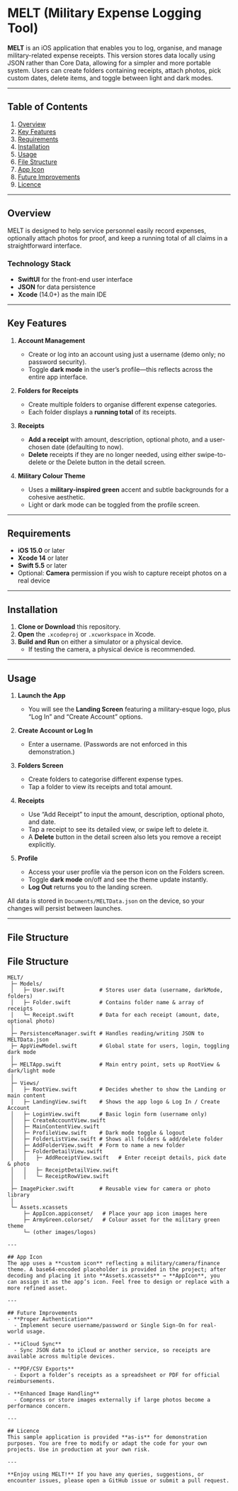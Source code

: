 # MELT (Military Expense Logging Tool)

**MELT** is an iOS application that enables you to log, organise, and manage military-related expense receipts. This version stores data locally using JSON rather than Core Data, allowing for a simpler and more portable system. Users can create folders containing receipts, attach photos, pick custom dates, delete items, and toggle between light and dark modes.

---

## Table of Contents
1. [Overview](#overview)  
2. [Key Features](#key-features)  
3. [Requirements](#requirements)  
4. [Installation](#installation)  
5. [Usage](#usage)  
6. [File Structure](#file-structure)  
7. [App Icon](#app-icon)  
8. [Future Improvements](#future-improvements)  
9. [Licence](#licence)

---

## Overview
MELT is designed to help service personnel easily record expenses, optionally attach photos for proof, and keep a running total of all claims in a straightforward interface.

### Technology Stack
- **SwiftUI** for the front-end user interface  
- **JSON** for data persistence  
- **Xcode** (14.0+) as the main IDE  

---

## Key Features
1. **Account Management**  
   - Create or log into an account using just a username (demo only; no password security).  
   - Toggle **dark mode** in the user’s profile—this reflects across the entire app interface.

2. **Folders for Receipts**  
   - Create multiple folders to organise different expense categories.  
   - Each folder displays a **running total** of its receipts.

3. **Receipts**  
   - **Add a receipt** with amount, description, optional photo, and a user-chosen date (defaulting to now).  
   - **Delete** receipts if they are no longer needed, using either swipe-to-delete or the Delete button in the detail screen.

4. **Military Colour Theme**  
   - Uses a **military-inspired green** accent and subtle backgrounds for a cohesive aesthetic.
   - Light or dark mode can be toggled from the profile screen.

---

## Requirements
- **iOS 15.0** or later  
- **Xcode 14** or later  
- **Swift 5.5** or later  
- Optional: **Camera** permission if you wish to capture receipt photos on a real device  

---

## Installation
1. **Clone or Download** this repository.  
2. **Open** the `.xcodeproj` or `.xcworkspace` in Xcode.  
3. **Build and Run** on either a simulator or a physical device.  
   - If testing the camera, a physical device is recommended.

---

## Usage
1. **Launch the App**  
   - You will see the **Landing Screen** featuring a military-esque logo, plus “Log In” and “Create Account” options.

2. **Create Account or Log In**  
   - Enter a username. (Passwords are not enforced in this demonstration.)

3. **Folders Screen**  
   - Create folders to categorise different expense types.  
   - Tap a folder to view its receipts and total amount.

4. **Receipts**  
   - Use “Add Receipt” to input the amount, description, optional photo, and date.  
   - Tap a receipt to see its detailed view, or swipe left to delete it.  
   - A **Delete** button in the detail screen also lets you remove a receipt explicitly.

5. **Profile**  
   - Access your user profile via the person icon on the Folders screen.  
   - Toggle **dark mode** on/off and see the theme update instantly.  
   - **Log Out** returns you to the landing screen.

All data is stored in `Documents/MELTData.json` on the device, so your changes will persist between launches.

---

## File Structure
## File Structure

```plaintext
MELT/
 ├─ Models/
 │   ├─ User.swift           # Stores user data (username, darkMode, folders)
 │   ├─ Folder.swift         # Contains folder name & array of receipts
 │   └─ Receipt.swift        # Data for each receipt (amount, date, optional photo)
 │
 ├─ PersistenceManager.swift # Handles reading/writing JSON to MELTData.json
 ├─ AppViewModel.swift       # Global state for users, login, toggling dark mode
 │
 ├─ MELTApp.swift            # Main entry point, sets up RootView & dark/light mode
 │
 ├─ Views/
 │   ├─ RootView.swift       # Decides whether to show the Landing or main content
 │   ├─ LandingView.swift    # Shows the app logo & Log In / Create Account
 │   ├─ LoginView.swift      # Basic login form (username only)
 │   ├─ CreateAccountView.swift
 │   ├─ MainContentView.swift
 │   ├─ ProfileView.swift    # Dark mode toggle & logout
 │   ├─ FolderListView.swift # Shows all folders & add/delete folder
 │   ├─ AddFolderView.swift  # Form to name a new folder
 │   ├─ FolderDetailView.swift
 │   │   ├─ AddReceiptView.swift   # Enter receipt details, pick date & photo
 │   │   ├─ ReceiptDetailView.swift
 │   │   └─ ReceiptRowView.swift
 │
 ├─ ImagePicker.swift        # Reusable view for camera or photo library
 │
 └─ Assets.xcassets
     ├─ AppIcon.appiconset/   # Place your app icon images here
     ├─ ArmyGreen.colorset/   # Colour asset for the military green theme
     └─ (other images/logos)

---

## App Icon
The app uses a **custom icon** reflecting a military/camera/finance theme. A base64-encoded placeholder is provided in the project; after decoding and placing it into **Assets.xcassets** → **AppIcon**, you can assign it as the app’s icon. Feel free to design or replace with a more refined asset.

---

## Future Improvements
- **Proper Authentication**  
  - Implement secure username/password or Single Sign-On for real-world usage.  

- **iCloud Sync**  
  - Sync JSON data to iCloud or another service, so receipts are available across multiple devices.  

- **PDF/CSV Exports**  
  - Export a folder’s receipts as a spreadsheet or PDF for official reimbursements.  

- **Enhanced Image Handling**  
  - Compress or store images externally if large photos become a performance concern.

---

## Licence
This sample application is provided **as-is** for demonstration purposes. You are free to modify or adapt the code for your own projects. Use in production at your own risk.

---

**Enjoy using MELT!** If you have any queries, suggestions, or encounter issues, please open a GitHub issue or submit a pull request.

